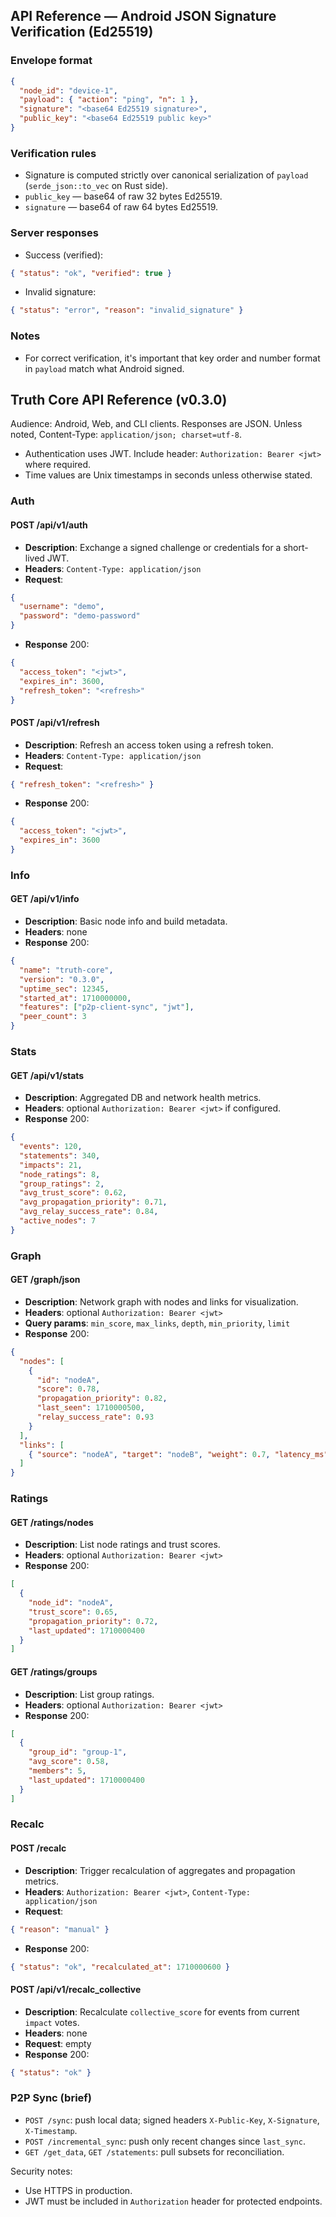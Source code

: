 ## API Reference — Android JSON Signature Verification (Ed25519)

### Envelope format

```json
{
  "node_id": "device-1",
  "payload": { "action": "ping", "n": 1 },
  "signature": "<base64 Ed25519 signature>",
  "public_key": "<base64 Ed25519 public key>"
}
```

### Verification rules
- Signature is computed strictly over canonical serialization of `payload` (`serde_json::to_vec` on Rust side).
- `public_key` — base64 of raw 32 bytes Ed25519.
- `signature` — base64 of raw 64 bytes Ed25519.

### Server responses
- Success (verified):
```json
{ "status": "ok", "verified": true }
```
- Invalid signature:
```json
{ "status": "error", "reason": "invalid_signature" }
```

### Notes
- For correct verification, it's important that key order and number format in `payload` match what Android signed.
## Truth Core API Reference (v0.3.0)

Audience: Android, Web, and CLI clients. Responses are JSON. Unless noted, Content-Type: `application/json; charset=utf-8`.

- Authentication uses JWT. Include header: `Authorization: Bearer <jwt>` where required.
- Time values are Unix timestamps in seconds unless otherwise stated.

### Auth

#### POST /api/v1/auth
- **Description**: Exchange a signed challenge or credentials for a short-lived JWT.
- **Headers**: `Content-Type: application/json`
- **Request**:
```json
{
  "username": "demo",
  "password": "demo-password"
}
```
- **Response** 200:
```json
{
  "access_token": "<jwt>",
  "expires_in": 3600,
  "refresh_token": "<refresh>"
}
```

#### POST /api/v1/refresh
- **Description**: Refresh an access token using a refresh token.
- **Headers**: `Content-Type: application/json`
- **Request**:
```json
{ "refresh_token": "<refresh>" }
```
- **Response** 200:
```json
{
  "access_token": "<jwt>",
  "expires_in": 3600
}
```

### Info

#### GET /api/v1/info
- **Description**: Basic node info and build metadata.
- **Headers**: none
- **Response** 200:
```json
{
  "name": "truth-core",
  "version": "0.3.0",
  "uptime_sec": 12345,
  "started_at": 1710000000,
  "features": ["p2p-client-sync", "jwt"],
  "peer_count": 3
}
```

### Stats

#### GET /api/v1/stats
- **Description**: Aggregated DB and network health metrics.
- **Headers**: optional `Authorization: Bearer <jwt>` if configured.
- **Response** 200:
```json
{
  "events": 120,
  "statements": 340,
  "impacts": 21,
  "node_ratings": 8,
  "group_ratings": 2,
  "avg_trust_score": 0.62,
  "avg_propagation_priority": 0.71,
  "avg_relay_success_rate": 0.84,
  "active_nodes": 7
}
```

### Graph

#### GET /graph/json
- **Description**: Network graph with nodes and links for visualization.
- **Headers**: optional `Authorization: Bearer <jwt>`
- **Query params**: `min_score`, `max_links`, `depth`, `min_priority`, `limit`
- **Response** 200:
```json
{
  "nodes": [
    {
      "id": "nodeA",
      "score": 0.78,
      "propagation_priority": 0.82,
      "last_seen": 1710000500,
      "relay_success_rate": 0.93
    }
  ],
  "links": [
    { "source": "nodeA", "target": "nodeB", "weight": 0.7, "latency_ms": 42 }
  ]
}
```

### Ratings

#### GET /ratings/nodes
- **Description**: List node ratings and trust scores.
- **Headers**: optional `Authorization: Bearer <jwt>`
- **Response** 200:
```json
[
  {
    "node_id": "nodeA",
    "trust_score": 0.65,
    "propagation_priority": 0.72,
    "last_updated": 1710000400
  }
]
```

#### GET /ratings/groups
- **Description**: List group ratings.
- **Headers**: optional `Authorization: Bearer <jwt>`
- **Response** 200:
```json
[
  {
    "group_id": "group-1",
    "avg_score": 0.58,
    "members": 5,
    "last_updated": 1710000400
  }
]
```

### Recalc

#### POST /recalc
- **Description**: Trigger recalculation of aggregates and propagation metrics.
- **Headers**: `Authorization: Bearer <jwt>`, `Content-Type: application/json`
- **Request**:
```json
{ "reason": "manual" }
```
- **Response** 200:
```json
{ "status": "ok", "recalculated_at": 1710000600 }
```

#### POST /api/v1/recalc_collective
- **Description**: Recalculate `collective_score` for events from current `impact` votes.
- **Headers**: none
- **Request**: empty
- **Response** 200:
```json
{ "status": "ok" }
```

### P2P Sync (brief)

- `POST /sync`: push local data; signed headers `X-Public-Key`, `X-Signature`, `X-Timestamp`.
- `POST /incremental_sync`: push only recent changes since `last_sync`.
- `GET /get_data`, `GET /statements`: pull subsets for reconciliation.

Security notes:
- Use HTTPS in production.
- JWT must be included in `Authorization` header for protected endpoints.



